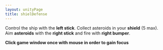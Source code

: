 ```yaml
---
layout: unityPage
title: shielDefense
---
```


Control the ship with the **left stick**. Collect asteroids in your **shield** (5 max). Aim **asteroids** with the **right stick** and fire with **right bumper**.

**Click game window once with mouse in order to gain focus**
